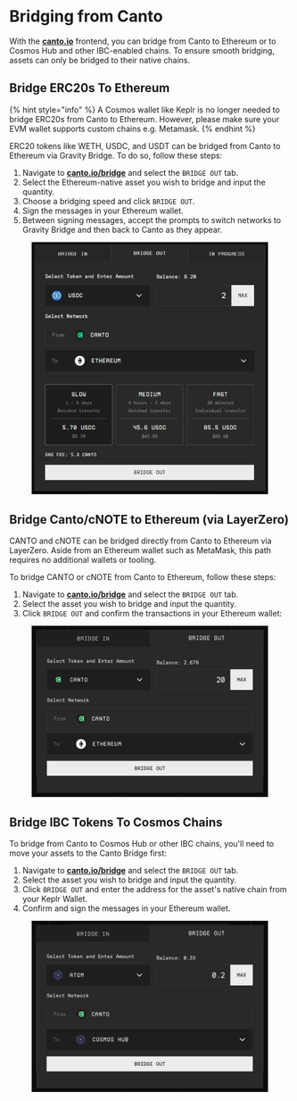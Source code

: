 # Bridging from Canto

With the [**canto.io**](https://canto.io/bridge) frontend, you can bridge from Canto to Ethereum or to Cosmos Hub and other IBC-enabled chains. To ensure smooth bridging, assets can only be bridged to their native chains.

## Bridge ERC20s To Ethereum <a href="#erc20" id="erc20"></a>

{% hint style="info" %}
A Cosmos wallet like Keplr is no longer needed to bridge ERC20s from Canto to Ethereum. However, please make sure your EVM wallet supports custom chains e.g. Metamask.
{% endhint %}

ERC20 tokens like WETH, USDC, and USDT can be bridged from Canto to Ethereum via Gravity Bridge.  To do so, follow these steps:

1. Navigate to [**canto.io/bridge**](https://canto.io/bridge) and select the `BRIDGE OUT` tab.
2. Select the Ethereum-native asset you wish to bridge and input the quantity.
3. Choose a bridging speed and click `BRIDGE OUT`.
4. Sign the messages in your Ethereum wallet.
5. Between signing messages, accept the prompts to switch networks to Gravity Bridge and then back to Canto as they appear.

<figure><img src="../../.gitbook/assets/bridge-out-v3.JPG" alt=""><figcaption></figcaption></figure>

## Bridge Canto/cNOTE to Ethereum (via LayerZero) <a href="#ofts" id="ofts"></a>

CANTO and cNOTE can be bridged directly from Canto to Ethereum via LayerZero. Aside from an Ethereum wallet such as MetaMask, this path requires no additional wallets or tooling.

To bridge CANTO or cNOTE from Canto to Ethereum, follow these steps:

1. Navigate to [**canto.io/bridge**](https://canto.io/bridge) and select the `BRIDGE OUT` tab.
2. Select the asset you wish to bridge and input the quantity.
3. Click `BRIDGE OUT` and confirm the transactions in your Ethereum wallet:

<figure><img src="../../.gitbook/assets/bridge-out.png" alt=""><figcaption></figcaption></figure>

## Bridge IBC Tokens To Cosmos Chains <a href="#ibc" id="ibc"></a>

To bridge from Canto to Cosmos Hub or other IBC chains, you'll need to move your assets to the Canto Bridge first:

1. Navigate to [**canto.io/bridge**](https://canto.io/bridge) and select the `BRIDGE OUT` tab.
2. Select the asset you wish to bridge and input the quantity.
3. Click `BRIDGE OUT` and enter the address for the asset's native chain from your Keplr Wallet.
4. Confirm and sign the messages in your Ethereum wallet.

<figure><img src="../../.gitbook/assets/bridge-out-cosmos.png" alt=""><figcaption></figcaption></figure>
